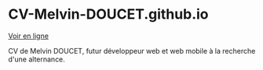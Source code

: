 # CV-Melvin-DOUCET.github.io

[Voir en ligne](https://melvdouc.github.io/CV-Melvin-DOUCET.github.io/)

CV de Melvin DOUCET, futur développeur web et web mobile à la recherche d'une alternance.
